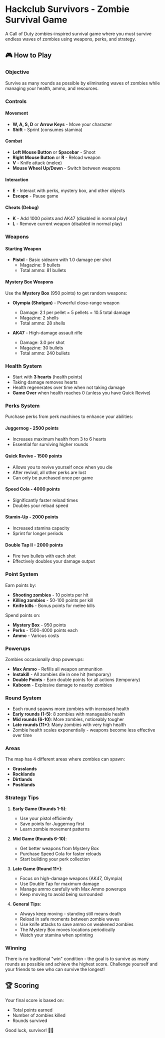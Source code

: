 # Hackclub Survivors - Zombie Survival Game

A Call of Duty zombies-inspired survival game where you must survive endless waves of zombies using weapons, perks, and strategy.

## 🎮 How to Play

### Objective
Survive as many rounds as possible by eliminating waves of zombies while managing your health, ammo, and resources.

### Controls

#### Movement
- **W, A, S, D** or **Arrow Keys** - Move your character
- **Shift** - Sprint (consumes stamina)

#### Combat
- **Left Mouse Button** or **Spacebar** - Shoot
- **Right Mouse Button** or **R** - Reload weapon
- **V** - Knife attack (melee)
- **Mouse Wheel Up/Down** - Switch between weapons

#### Interaction
- **E** - Interact with perks, mystery box, and other objects
- **Escape** - Pause game

#### Cheats (Debug)
- **K** - Add 1000 points and AK47 (disabled in normal play)
- **L** - Remove current weapon (disabled in normal play)

### Weapons

#### Starting Weapon
- **Pistol** - Basic sidearm with 1.0 damage per shot
  - Magazine: 9 bullets
  - Total ammo: 81 bullets

#### Mystery Box Weapons
Use the **Mystery Box** (950 points) to get random weapons:

- **Olympia (Shotgun)** - Powerful close-range weapon
  - Damage: 2.1 per pellet × 5 pellets = 10.5 total damage
  - Magazine: 2 shells
  - Total ammo: 28 shells

- **AK47** - High-damage assault rifle
  - Damage: 3.0 per shot
  - Magazine: 30 bullets
  - Total ammo: 240 bullets

### Health System
- Start with **3 hearts** (health points)
- Taking damage removes hearts
- Health regenerates over time when not taking damage
- **Game Over** when health reaches 0 (unless you have Quick Revive)

### Perks System
Purchase perks from perk machines to enhance your abilities:

#### **Juggernog** - 2500 points
- Increases maximum health from 3 to 6 hearts
- Essential for surviving higher rounds

#### **Quick Revive** - 1500 points
- Allows you to revive yourself once when you die
- After revival, all other perks are lost
- Can only be purchased once per game

#### **Speed Cola** - 4000 points
- Significantly faster reload times
- Doubles your reload speed

#### **Stamin-Up** - 2000 points
- Increased stamina capacity
- Sprint for longer periods

#### **Double Tap II** - 2000 points
- Fire two bullets with each shot
- Effectively doubles your damage output

### Point System
Earn points by:
- **Shooting zombies** - 10 points per hit
- **Killing zombies** - 50-100 points per kill
- **Knife kills** - Bonus points for melee kills

Spend points on:
- **Mystery Box** - 950 points
- **Perks** - 1500-4000 points each
- **Ammo** - Various costs

### Powerups
Zombies occasionally drop powerups:

- **Max Ammo** - Refills all weapon ammunition
- **Instakill** - All zombies die in one hit (temporary)
- **Double Points** - Earn double points for all actions (temporary)
- **Kaboom** - Explosive damage to nearby zombies

### Round System
- Each round spawns more zombies with increased health
- **Early rounds (1-5)**: 8 zombies with manageable health
- **Mid rounds (6-10)**: More zombies, noticeably tougher
- **Late rounds (11+)**: Many zombies with very high health
- Zombie health scales exponentially - weapons become less effective over time

### Areas
The map has 4 different areas where zombies can spawn:
- **Grasslands**
- **Rocklands** 
- **Dirtlands**
- **Poshlands**

### Strategy Tips

1. **Early Game (Rounds 1-5)**:
   - Use your pistol efficiently
   - Save points for Juggernog first
   - Learn zombie movement patterns

2. **Mid Game (Rounds 6-10)**:
   - Get better weapons from Mystery Box
   - Purchase Speed Cola for faster reloads
   - Start building your perk collection

3. **Late Game (Round 11+)**:
   - Focus on high-damage weapons (AK47, Olympia)
   - Use Double Tap for maximum damage
   - Manage ammo carefully with Max Ammo powerups
   - Keep moving to avoid being surrounded

4. **General Tips**:
   - Always keep moving - standing still means death
   - Reload in safe moments between zombie waves
   - Use knife attacks to save ammo on weakened zombies
   - The Mystery Box moves locations periodically
   - Watch your stamina when sprinting

### Winning
There is no traditional "win" condition - the goal is to survive as many rounds as possible and achieve the highest score. Challenge yourself and your friends to see who can survive the longest!

## 🏆 Scoring
Your final score is based on:
- Total points earned
- Number of zombies killed
- Rounds survived

Good luck, survivor! 🧟‍♂️
